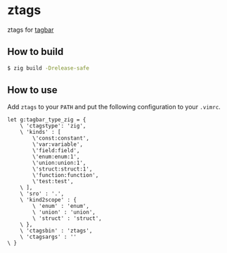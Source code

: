 # ztags

ztags for [tagbar](https://github.com/preservim/tagbar)



## How to build

```sh
$ zig build -Drelease-safe
```



## How to use

Add `ztags` to your `PATH` and put the following configuration to your `.vimrc`.

```vim-script
let g:tagbar_type_zig = {
    \ 'ctagstype': 'zig',
    \ 'kinds' : [
        \'const:constant',
        \'var:variable',
        \'field:field',
        \'enum:enum:1',
        \'union:union:1',
        \'struct:struct:1',
        \'function:function',
        \'test:test',
    \ ],
    \ 'sro' : '.',
    \ 'kind2scope' : {
        \ 'enum' : 'enum',
        \ 'union' : 'union',
        \ 'struct' : 'struct',
    \ },
    \ 'ctagsbin' : 'ztags',
    \ 'ctagsargs' : ''
\ }
```
